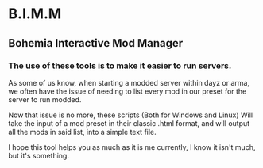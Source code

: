 # B.I.M.M
## Bohemia Interactive Mod Manager

### The use of these tools is to make it easier to run servers.

As some of us know, when starting a modded server within dayz or arma, we often have the issue of needing to list every mod in our preset for the server to run modded.

Now that issue is no more, these scripts (Both for Windows and Linux) Will take the input of a mod preset in their classic .html format, and will output all the mods in said list, into a simple text file.

I hope this tool helps you as much as it is me currently, I know it isn't much, but it's something.
